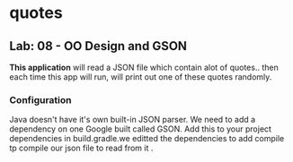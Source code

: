 # quotes

## Lab: 08 - OO Design and GSON

**This application** will read a JSON file which contain alot of quotes.. then each time this app will run, will print out one of these quotes randomly.

### Configuration
Java doesn't have it's own built-in JSON parser. We need to add a dependency on one Google built called GSON. Add this to your project dependencies in build.gradle.we editted the dependencies to add compile tp compile our json file to read from it .

